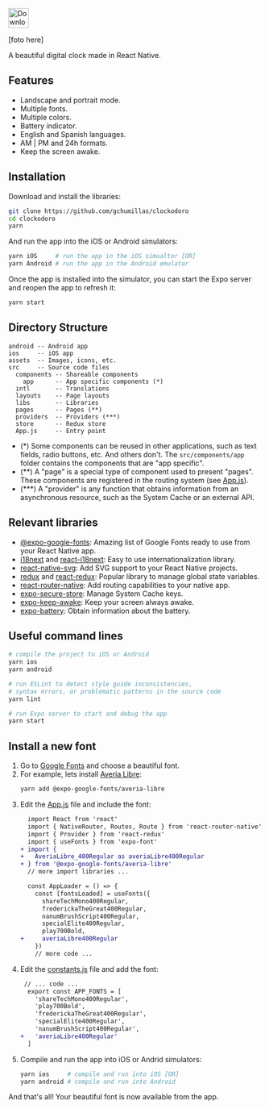 <a href="https://apps.apple.com/app/clockodoro/id6443605878"><img src="https://user-images.githubusercontent.com/5312427/194015966-ac0baddf-69ca-4a0b-a194-62364bb5f28f.svg" height="40" alt="Download on the Apple Store" /></a><br>

[foto here]

A beautiful digital clock made in React Native.

## Features

- Landscape and portrait mode.
- Multiple fonts.
- Multiple colors.
- Battery indicator.
- English and Spanish languages.
- AM | PM and 24h formats.
- Keep the screen awake.

## Installation

Download and install the libraries:
```bash
git clone https://github.com/gchumillas/clockodoro
cd clockodoro
yarn
```

And run the app into the iOS or Android simulators:
```bash
yarn iOS     # run the app in the iOS simualtor [OR]
yarn Android # run the app in the Android emulator
```

Once the app is installed into the simulator, you can start the Expo server and reopen the app to refresh it:
```bash
yarn start
```

## Directory Structure

```
android -- Android app
ios     -- iOS app
assets  -- Images, icons, etc.
src     -- Source code files
  components -- Shareable components
    app      -- App specific components (*)
  intl       -- Translations
  layouts    -- Page layouts
  libs       -- Libraries
  pages      -- Pages (**)
  providers  -- Providers (***)
  store      -- Redux store
  App.js     -- Entry point
```

- (*) Some components can be reused in other applications, such as text fields, radio buttons, etc. And others don't. The `src/components/app` folder contains the components that are "app specific".
- (**) A "page" is a special type of component used to present "pages". These components are registered in the routing system (see [App.js](/src/App.js)).
- (***) A "provider" is any function that obtains information from an asynchronous resource, such as the System Cache or an external API.

## Relevant libraries

- [@expo-google-fonts](https://github.com/expo/google-fonts): Amazing list of Google Fonts ready to use from your React Native app.
- [i18next](https://www.i18next.com/) and [react-i18next](https://react.i18next.com/): Easy to use internationalization library.
- [react-native-svg](https://github.com/react-native-svg/react-native-svg): Add SVG support to your React Native projects.
- [redux](https://redux.js.org/) and [react-redux](https://react-redux.js.org/): Popular library to manage global state variables.
- [react-router-native](https://reactrouter.com/en/v6.3.0/api): Add routing capabilities to your native app.
- [expo-secure-store](https://docs.expo.dev/versions/latest/sdk/securestore/): Manage System Cache keys.
- [expo-keep-awake](https://docs.expo.dev/versions/latest/sdk/keep-awake/): Keep your screen always awake.
- [expo-battery](https://docs.expo.dev/versions/latest/sdk/battery/): Obtain information about the battery.

## Useful command lines

```bash
# compile the project to iOS or Android
yarn ios
yarn android
```

```bash
# run ESLint to detect style guide inconsistencies,
# syntax errors, or problematic patterns in the source code
yarn lint 
```

```bash
# run Expo server to start and debug the app
yarn start
```

## Install a new font

1. Go to [Google Fonts](https://fonts.google.com/) and choose a beautiful font.
2. For example, lets install [Averia Libre](https://fonts.google.com/specimen/Averia+Libre?category=Display&preview.text=11:54%20am&preview.text_type=custom):
   ```bash
   yarn add @expo-google-fonts/averia-libre
   ```
3. Edit the [App.js](src/App.js) file and include the font:
   ```diff
     import React from 'react'
     import { NativeRouter, Routes, Route } from 'react-router-native'
     import { Provider } from 'react-redux'
     import { useFonts } from 'expo-font'
   + import {
   +   AveriaLibre_400Regular as averiaLibre400Regular
   + } from '@expo-google-fonts/averia-libre'
     // more import libraries ...

     const AppLoader = () => {
       const [fontsLoaded] = useFonts({
         shareTechMono400Regular,
         frederickaTheGreat400Regular,
         nanumBrushScript400Regular,
         specialElite400Regular,
         play700Bold,
   +     averiaLibre400Regular
       })
       // more code ...
   ```
  4. Edit the [constants.js](src/constants.js) file and add the font:
     ```diff
      // ... code ...
       export const APP_FONTS = [
         'shareTechMono400Regular',
         'play700Bold',
         'frederickaTheGreat400Regular',
         'specialElite400Regular',
         'nanumBrushScript400Regular',
     +   'averiaLibre400Regular'
       ]
     ```
  5. Compile and run the app into iOS or Andrid simulators:
     ```bash
     yarn ios     # compile and run into iOS [OR]
     yarn android # compile and run into Android
     ```

And that's all! Your beautiful font is now available from the app.
